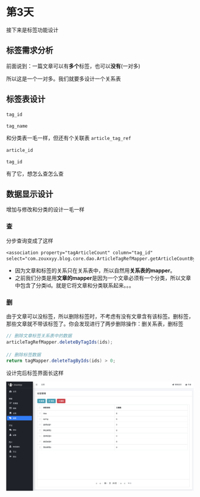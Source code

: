# 第3天

接下来是标签功能设计

## 标签需求分析

前面说到：一篇文章可以有**多个**标签，也可以**没有**(一对多)

所以这是一个一对多。我们就要多设计一个关系表

## 标签表设计

`tag_id` 

`tag_name`
 
和分类表一毛一样，但还有个关联表 `article_tag_ref`

`article_id` 
  
`tag_id` 

有了它，想怎么查怎么查

## 数据显示设计

增加与修改和分类的设计一毛一样

### 查

分步查询变成了这样

```
<association property="tagArticleCount" column="tag_id" select="com.zouxxyy.blog.core.dao.ArticleTagRefMapper.getArticleCountByTid"/>
```

- 因为文章和标签的关系只在关系表中，所以自然用**关系表的mapper**。
- 之前我们分类是用**文章的mapper**是因为一个文章必须有一个分类，所以文章中包含了分类id。就是它将文章和分类联系起来。。。

### 删

由于文章可以没标签，所以删除标签时，不考虑有没有文章含有该标签。删标签，那些文章就不带该标签了。你会发现进行了两步删除操作：删关系表，删标签

```java
// 删除文章标签关系表中的数据
articleTagRefMapper.deleteByTagIds(ids);

// 删除标签数据
return tagMapper.deleteTagByIds(ids) > 0;
```

设计完后标签界面长这样

![标签](../image/tag.png)